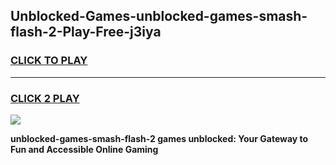 
## Unblocked-Games-unblocked-games-smash-flash-2-Play-Free-j3iya
<h3>
<a href="https://premium76.site?title=unblocked-games-smash-flash-2&ref=18A1">CLICK TO PLAY</a></h3>
<hr>

<h3>
<a href="https://premium76.site?title=unblocked-games-smash-flash-2&ref=18A1">CLICK 2 PLAY</a>
  
</h3>

<a href="https://premium76.site?title=unblocked-games-smash-flash-2&ref=18A1"><img src="https://clearcache.store/games.png"></a>


**unblocked-games-smash-flash-2 games unblocked: Your Gateway to Fun and Accessible Online Gaming**
